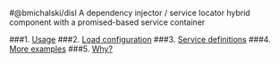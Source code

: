 #@bmichalski/disl
A dependency injector / service locator hybrid component with a promised-based service container

###1. [Usage](docs/usage.md)
###2. [Load configuration](docs/load-configuration.md)
###3. [Service definitions](docs/service-definitions.md)
###4. [More examples](docs/more-examples.md)
###5. [Why?](docs/why.md)
